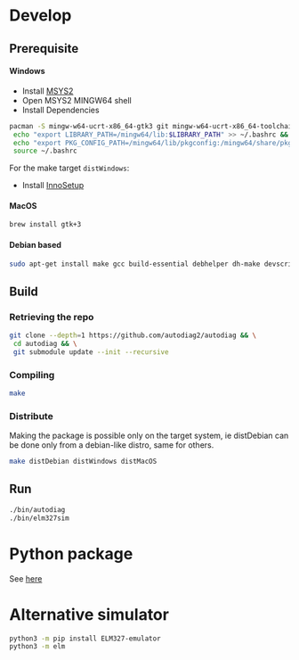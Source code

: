 
# Develop
## Prerequisite
#### Windows
 - Install [MSYS2](https://www.msys2.org/)
 - Open MSYS2 MINGW64 shell
 - Install Dependencies
 ```bash
 pacman -S mingw-w64-ucrt-x86_64-gtk3 git mingw-w64-ucrt-x86_64-toolchain base-devel gcc pkg-config mingw-w64-x86_64-gtk3 && \
  echo "export LIBRARY_PATH=/mingw64/lib:$LIBRARY_PATH" >> ~/.bashrc && \
  echo "export PKG_CONFIG_PATH=/mingw64/lib/pkgconfig:/mingw64/share/pkgconfig" >> ~/.bashrc && \
  source ~/.bashrc
 ```
For the make target `distWindows`:
 - Install [InnoSetup](https://jrsoftware.org/isdl.php#stable)
#### MacOS
```bash
brew install gtk+3
```
#### Debian based
```bash
sudo apt-get install make gcc build-essential debhelper dh-make devscripts libgtk-3-0 libgtk-3-dev git
```
## Build
### Retrieving the repo
```bash
git clone --depth=1 https://github.com/autodiag2/autodiag && \
 cd autodiag && \
 git submodule update --init --recursive
```
### Compiling
```bash
make
```
### Distribute
Making the package is possible only on the target system, ie distDebian can be done only from a debian-like distro, same for others.
```bash
make distDebian distWindows distMacOS
```
## Run
```bash
./bin/autodiag
./bin/elm327sim
```

# Python package
See [here](/pyautodiag/README.md)

# Alternative simulator
```bash
python3 -m pip install ELM327-emulator
python3 -m elm
```